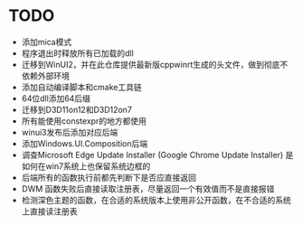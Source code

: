 # TODO

- 添加mica模式
- 程序退出时释放所有已加载的dll
- 迁移到WinUI2，并在此仓库提供最新版cppwinrt生成的头文件，做到彻底不依赖外部环境
- 添加自动编译脚本和cmake工具链
- 64位dll添加64后缀
- 迁移到D3D11on12和D3D12on7
- 所有能使用constexpr的地方都使用
- winui3发布后添加对应后端
- 添加Windows.UI.Composition后端
- 调查Microsoft Edge Update Installer (Google Chrome Update Installer) 是如何在win7系统上也保留系统边框的
- 后端所有的函数执行前都先判断下是否应直接返回
- DWM 函数失败后直接读取注册表，尽量返回一个有效值而不是直接报错
- 检测深色主题的函数，在合适的系统版本上使用非公开函数，在不合适的系统上直接读注册表
